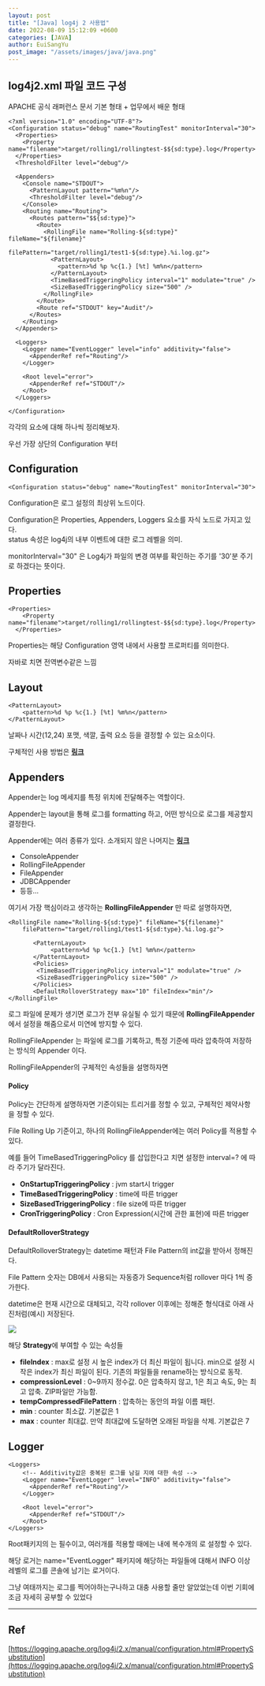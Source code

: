 ```yaml
---
layout: post
title: "[Java] log4j 2 사용법"
date: 2022-08-09 15:12:09 +0600
categories: [JAVA]
author: EuiSangYu
post_image: "/assets/images/java/java.png"
---
```


## log4j2.xml 파일 코드 구성

APACHE 공식 래퍼런스 문서 기본 형태 + 업무에서 배운 형태

```
<?xml version="1.0" encoding="UTF-8"?>
<Configuration status="debug" name="RoutingTest" monitorInterval="30">
  <Properties>
    <Property name="filename">target/rolling1/rollingtest-$${sd:type}.log</Property>
  </Properties>
  <ThresholdFilter level="debug"/>
 
  <Appenders>
    <Console name="STDOUT">
      <PatternLayout pattern="%m%n"/>
      <ThresholdFilter level="debug"/>
    </Console>
    <Routing name="Routing">
      <Routes pattern="$${sd:type}">
        <Route>
          <RollingFile name="Rolling-${sd:type}" fileName="${filename}"
                       filePattern="target/rolling1/test1-${sd:type}.%i.log.gz">
            <PatternLayout>
              <pattern>%d %p %c{1.} [%t] %m%n</pattern>
            </PatternLayout>
            <TimeBasedTriggeringPolicy interval="1" modulate="true" />
            <SizeBasedTriggeringPolicy size="500" />
          </RollingFile>
        </Route>
        <Route ref="STDOUT" key="Audit"/>
      </Routes>
    </Routing>
  </Appenders>
 
  <Loggers>
    <Logger name="EventLogger" level="info" additivity="false">
      <AppenderRef ref="Routing"/>
    </Logger>
 
    <Root level="error">
      <AppenderRef ref="STDOUT"/>
    </Root>
  </Loggers>
 
</Configuration>
```

각각의 요소에 대해 하나씩 정리해보자.

우선 가장 상단의 Configuration 부터

## Configuration

```
<Configuration status="debug" name="RoutingTest" monitorInterval="30">
```

Configuration은 로그 설정의 최상위 노드이다.

Configuration은 Properties, Appenders, Loggers 요소를 자식 노드로 가지고 있다.  
status 속성은 log4j의 내부 이벤트에 대한 로그 레벨을 의미.

monitorInterval="30" 은 Log4j가 파일의 변경 여부를 확인하는 주기를 '30'분 주기로 하겠다는 뜻이다.

## Properties

```
<Properties>
    <Property name="filename">target/rolling1/rollingtest-$${sd:type}.log</Property>
  </Properties>
```

Properties는 해당 Configuration 영역 내에서 사용할 프로퍼티를 의미한다.

자바로 치면 전역변수같은 느낌

## Layout

```
<PatternLayout>
	<pattern>%d %p %c{1.} [%t] %m%n</pattern>
</PatternLayout>
```

날짜나 시간(12,24) 포맷, 색깔, 출력 요소 등을 결정할 수 있는 요소이다.

구체적인 사용 방법은 **[링크](https://logging.apache.org/log4j/2.x/manual/layouts.html)** 

## Appenders

Appender는 log 메세지를 특정 위치에 전달해주는 역할이다.

Appender는 layout을 통해 로그를 formatting 하고, 어떤 방식으로 로그를 제공할지 결정한다.

Appender에는 여러 종류가 있다. 소개되지 않은 나머지는 **[링크](https://logging.apache.org/log4j/2.x/manual/appenders.html)** 

-   ConsoleAppender
-   RollingFileAppender
-   FileAppender
-   JDBCAppender
-   등등...

여기서 가장 핵심이라고 생각하는 **RollingFileAppender** 만 따로 설명하자면, 

```
<RollingFile name="Rolling-${sd:type}" fileName="${filename}" 
	filePattern="target/rolling1/test1-${sd:type}.%i.log.gz">
       
       <PatternLayout>
       		<pattern>%d %p %c{1.} [%t] %m%n</pattern>
       </PatternLayout>
       <Policies>
       	<TimeBasedTriggeringPolicy interval="1" modulate="true" />
       	<SizeBasedTriggeringPolicy size="500" />
       </Policies>
       <DefaultRolloverStrategy max="10" fileIndex="min"/>
</RollingFile>
```

로그 파일에 문제가 생기면 로그가 전부 유실될 수 있기 때문에 **RollingFileAppender**에서 설정을 해줌으로서 미연에 방지할 수 있다.

RollingFileAppender 는 파일에 로그를 기록하고, 특정 기준에 따라 압축하여 저장하는 방식의 Appender 이다.

RollingFileAppender의 구체적인 속성들을 설명하자면

#### Policy

Policy는 간단하게 설명하자면 기준이되는 트리거를 정할 수 있고, 구체적인 제약사항을 정할 수 있다.

File Rolling Up 기준이고, 하나의 RollingFileAppender에는 여러 Policy를 적용할 수 있다.

예를 들어 TimeBasedTriggeringPolicy 를 삽입한다고 치면 설정한 interval=? 에 따라 주기가 달라진다.

-   **OnStartupTriggeringPolicy** : jvm start시 trigger
-   **TimeBasedTriggeringPolicy** : time에 따른 trigger
-   **SizeBasedTriggeringPolicy** : file size에 따른 trigger
-   **CronTriggeringPolicy** : Cron Expression(시간에 관한 표현)에 따른 trigger

#### DefaultRolloverStrategy

DefaultRolloverStrategy는 datetime 패턴과 File Pattern의 int값을 받아서 정해진다.

File Pattern 숫자는 DB에서 사용되는 자동증가 Sequence처럼 rollover 마다 1씩 증가한다.

datetime은 현재 시간으로 대체되고, 각각 rollover 이후에는 정해준 형식대로 아래 사진처럼(예시) 저장된다.

![](https://velog.velcdn.com/images/clothes/post/d9f9f71b-00d1-44e8-ad8a-040232299a82/image.png)

해당 **Strategy**에 부여할 수 있는 속성들

-   **fileIndex** : max로 설정 시 높은 index가 더 최신 파일이 됩니다. min으로 설정 시 작은 index가 최신 파일이 된다. 기존의 파일들을 rename하는 방식으로 동작.
-   **compressionLevel** : 0~9까지 정수값. 0은 압축하지 않고, 1은 최고 속도, 9는 최고 압축. ZIP파일만 가능함.
-   **tempCompressedFilePattern** : 압축하는 동안의 파일 이름 패턴.
-   **min** : counter 최소값. 기본값은 1
-   **max** : counter 최대값. 만약 최대값에 도달하면 오래된 파일을 삭제. 기본값은 7

## Logger

```
<Loggers>
	<!-- Additivity값은 중복된 로그를 남길 지에 대한 속성 -->
    <Logger name="EventLogger" level="INFO" additivity="false">
      <AppenderRef ref="Routing"/>
    </Logger>
 
    <Root level="error">
      <AppenderRef ref="STDOUT"/>
    </Root>
</Loggers>
```

Root패키지의 <Logger>는 필수이고, 여러개를 적용할 때에는 <Loggers> 내에 복수개의 <Logger>로 설정할 수 있다.

해당 로거는 name="EventLogger" 패키지에 해당하는 파일들에 대해서 INFO 이상 레벨의 로그를 콘솔에 남기는 로거이다.

그냥 여태까지는 로그를 찍어야하는구나하고 대충 사용할 줄만 알았었는데 이번 기회에 조금 자세히 공부할 수 있었다

---

## Ref

[https://logging.apache.org/log4j/2.x/manual/configuration.html#PropertySubstitution](https://logging.apache.org/log4j/2.x/manual/configuration.html#PropertySubstitution)
